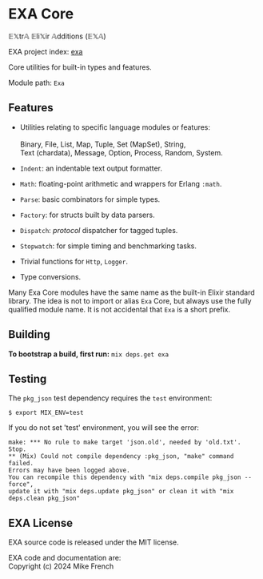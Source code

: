 # EXA Core

𝔼𝕏tr𝔸 𝔼li𝕏ir 𝔸dditions (𝔼𝕏𝔸)

EXA project index: [exa](https://github.com/red-jade/exa)

Core utilities for built-in types and features.

Module path: `Exa`

## Features

- Utilities relating to specific language modules or features:<br>   
  Binary, File, List, Map, Tuple, Set (MapSet), String,<br>
  Text (chardata), Message, Option, Process, Random, System.
  
- `Indent`: an indentable text output formatter.
  
- `Math`: floating-point arithmetic and wrappers for Erlang `:math`.
  
- `Parse`: basic combinators for simple types.

- `Factory`: for structs built by data parsers.

- `Dispatch`: _protocol_ dispatcher for tagged tuples.

- `Stopwatch`: for simple timing and benchmarking tasks.

- Trivial functions for `Http`, `Logger`.

- Type conversions.

Many Exa Core modules have the same name as the 
built-in Elixir standard library.
The idea is not to import or alias `Exa` Core, 
but always use the fully qualified module name.
It is not accidental that `Exa` is a short prefix.

## Building

**To bootstrap a build, first run:** `mix deps.get exa`

## Testing

The `pkg_json` test dependency requires the `test` environment:

`$ export MIX_ENV=test`

If you do not set 'test' environment, you will see the error:

```
make: *** No rule to make target 'json.old', needed by 'old.txt'.  Stop.
** (Mix) Could not compile dependency :pkg_json, "make" command failed. 
Errors may have been logged above. 
You can recompile this dependency with "mix deps.compile pkg_json --force", 
update it with "mix deps.update pkg_json" or clean it with "mix deps.clean pkg_json"
```

## EXA License

EXA source code is released under the MIT license.

EXA code and documentation are:<br>
Copyright (c) 2024 Mike French
